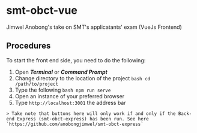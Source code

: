 # smt-obct-vue
Jimwel Anobong's take on SMT's applicatants' exam (VueJs Frontend)

## Procedures
To start the front end side, you need to do the following:
  1. Open ***Terminal*** or ***Command Prompt***
  2. Change directory to the location of the project
    ``` bash
      cd /path/to/project
    ```
  3. Type the following
    ``` bash
      npm run serve
    ```
  4. Open an instance of your preferred browser
  5. Type `http://localhost:3001` the address bar
  
    > Take note that buttons here will only work if and only if the Back-end Express (smt-obct-express) has been run. See here `https://github.com/anobongjimwel/smt-obct-express`
